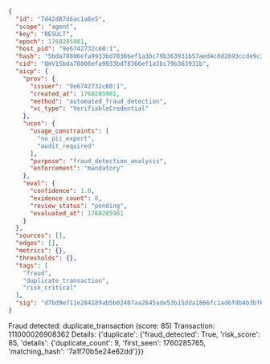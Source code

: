 ```json
{
  "id": "7d42d87d6ac1a6e5",
  "scope": "agent",
  "key": "RESULT",
  "epoch": 1760285981,
  "host_pid": "9e6742732c60:1",
  "hash": "5bda78806efa9933bd78366ef1a3bc79b363931b57aed4c8d2693ccde9c3a762",
  "cid": "QmV15bda78806efa9933bd78366ef1a3bc79b363931b",
  "aicp": {
    "prov": {
      "issuer": "9e6742732c60:1",
      "created_at": 1760285981,
      "method": "automated_fraud_detection",
      "vc_type": "VerifiableCredential"
    },
    "ucon": {
      "usage_constraints": [
        "no_pii_export",
        "audit_required"
      ],
      "purpose": "fraud_detection_analysis",
      "enforcement": "mandatory"
    },
    "eval": {
      "confidence": 1.0,
      "evidence_count": 0,
      "review_status": "pending",
      "evaluated_at": 1760285981
    }
  },
  "sources": [],
  "edges": [],
  "metrics": {},
  "thresholds": {},
  "tags": [
    "fraud",
    "duplicate_transaction",
    "risk_critical"
  ],
  "sig": "d7bd9e711e284189ab5b02407aa2645ade53b15dda1866fc1ad6fdb4b3bf63fc"
}
```

Fraud detected: duplicate_transaction (score: 85)
Transaction: 111000026908362
Details: {'duplicate': {'fraud_detected': True, 'risk_score': 85, 'details': {'duplicate_count': 9, 'first_seen': 1760285765, 'matching_hash': '7a1f70b5e24e62dd'}}}